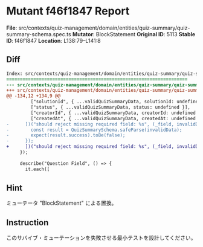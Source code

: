 # Mutant f46f1847 Report

**File**: src/contexts/quiz-management/domain/entities/quiz-summary/quiz-summary-schema.spec.ts
**Mutator**: BlockStatement
**Original ID**: 5113
**Stable ID**: f46f1847
**Location**: L138:79–L141:8

## Diff

```diff
Index: src/contexts/quiz-management/domain/entities/quiz-summary/quiz-summary-schema.spec.ts
===================================================================
--- src/contexts/quiz-management/domain/entities/quiz-summary/quiz-summary-schema.spec.ts	original
+++ src/contexts/quiz-management/domain/entities/quiz-summary/quiz-summary-schema.spec.ts	mutated #5113
@@ -134,12 +134,9 @@
         ["solutionId", { ...validQuizSummaryData, solutionId: undefined }],
         ["status", { ...validQuizSummaryData, status: undefined }],
         ["creatorId", { ...validQuizSummaryData, creatorId: undefined }],
         ["createdAt", { ...validQuizSummaryData, createdAt: undefined }],
-      ])("should reject missing required field: %s", (_field, invalidData) => {
-        const result = QuizSummarySchema.safeParse(invalidData);
-        expect(result.success).toBe(false);
-      });
+      ])("should reject missing required field: %s", (_field, invalidData) => {});
     });
 
     describe("Question Field", () => {
       it.each([
```

## Hint

ミューテータ "BlockStatement" による置換。

## Instruction

このサバイブ・ミューテーションを失敗させる最小テストを設計してください。
